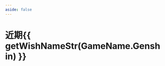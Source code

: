 ```yaml
---
aside: false
---
```

# 近期{{ getWishNameStr(GameName.Genshin) }}

<Wish />

<script setup>
import Wish from "../.vitepress/components/genshin/WishRecent.vue";
import { GameName, getWishNameStr } from "../.vitepress/components/utils";
</script>
